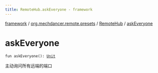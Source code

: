 ```yaml
---
title: RemoteHub.askEveryone - framework
---
```


[framework](../../index.html) / [org.mechdancer.remote.presets](../index.html) / [RemoteHub](index.html) / [askEveryone](./ask-everyone.html)

# askEveryone

`fun askEveryone(): `[`Unit`](https://kotlinlang.org/api/latest/jvm/stdlib/kotlin/-unit/index.html)

主动询问所有远端的端口

